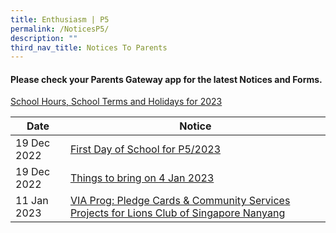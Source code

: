 ```yaml
---
title: Enthusiasm | P5
permalink: /NoticesP5/
description: ""
third_nav_title: Notices To Parents
---
```

#### Please check your **Parents Gateway** app for the latest Notices and Forms.

[School Hours, School Terms and Holidays for 2023](/files/Letter%20to%20parents/007%20School%20Hours,%20School%20Terms%20and%20Holidays%20for%202023.pdf)


| Date | Notice |
| --- | ----- |
|  19 Dec 2022   |  [First Day of School for P5/2023](/files/Letter%20to%20parents/005%20For%20P5%20first%20day%20of%20school.pdf)    |
| 19 Dec 2022  | [Things to bring on 4 Jan 2023](/files/Letter%20to%20parents/P2-P6%20Things%20to%20bring%202023.pdf)  |
| 11 Jan 2023  | [VIA Prog: Pledge Cards & Community Services Projects for Lions Club of Singapore Nanyang](/files/Letter%20to%20parents/Term%201/017%20Lions%20Club%20Donation%20Cards%202023.pdf)  |